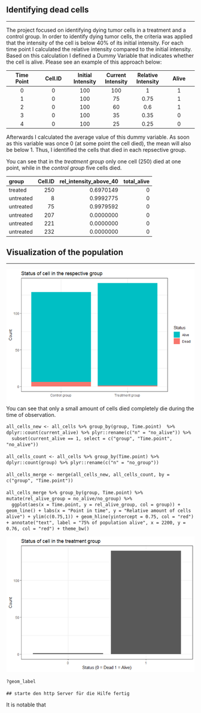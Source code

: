 ## **Identifying dead cells**

------------------------------------------------------------------------

The project focused on identifying dying tumor cells in a treatment and
a control group. In order to identify dying tumor cells, the criteria
was applied that the intensity of the cell is below 40% of its initial
intensity. For each time point I calculated the relative intensity
compared to the initial intensity. Based on this calculation I defined a
Dummy Variable that indicates whether the cell is alive. Please see an
example of this approach below:

<table style="width:100%;">
<colgroup>
<col style="width: 16%" />
<col style="width: 16%" />
<col style="width: 16%" />
<col style="width: 16%" />
<col style="width: 16%" />
<col style="width: 16%" />
</colgroup>
<thead>
<tr class="header">
<th style="text-align: center;">Time Point</th>
<th style="text-align: center;">Cell.ID</th>
<th style="text-align: center;">Initial Intensity</th>
<th style="text-align: center;">Current Intensity</th>
<th style="text-align: center;">Relative Intensity</th>
<th style="text-align: center;">Alive</th>
</tr>
</thead>
<tbody>
<tr class="odd">
<td style="text-align: center;">0</td>
<td style="text-align: center;">0</td>
<td style="text-align: center;">100</td>
<td style="text-align: center;">100</td>
<td style="text-align: center;">1</td>
<td style="text-align: center;">1</td>
</tr>
<tr class="even">
<td style="text-align: center;">1</td>
<td style="text-align: center;">0</td>
<td style="text-align: center;">100</td>
<td style="text-align: center;">75</td>
<td style="text-align: center;">0.75</td>
<td style="text-align: center;">1</td>
</tr>
<tr class="odd">
<td style="text-align: center;">2</td>
<td style="text-align: center;">0</td>
<td style="text-align: center;">100</td>
<td style="text-align: center;">60</td>
<td style="text-align: center;">0.6</td>
<td style="text-align: center;">1</td>
</tr>
<tr class="even">
<td style="text-align: center;">3</td>
<td style="text-align: center;">0</td>
<td style="text-align: center;">100</td>
<td style="text-align: center;">35</td>
<td style="text-align: center;">0.35</td>
<td style="text-align: center;">0</td>
</tr>
<tr class="odd">
<td style="text-align: center;">4</td>
<td style="text-align: center;">0</td>
<td style="text-align: center;">100</td>
<td style="text-align: center;">25</td>
<td style="text-align: center;">0.25</td>
<td style="text-align: center;">0</td>
</tr>
</tbody>
</table>

Afterwards I calculated the average value of this dummy variable. As
soon as this variable was once 0 (at some point the cell died), the mean
will also be below 1. Thus, I identified the cells that died in each
repsective group.

You can see that in the *treatment group* only one cell (250) died at
one point, while in the *control group* five cells died.

<table>
<thead>
<tr class="header">
<th style="text-align: left;">group</th>
<th style="text-align: right;">Cell.ID</th>
<th style="text-align: right;">rel_intensity_above_40</th>
<th style="text-align: right;">total_alive</th>
</tr>
</thead>
<tbody>
<tr class="odd">
<td style="text-align: left;">treated</td>
<td style="text-align: right;">250</td>
<td style="text-align: right;">0.6970149</td>
<td style="text-align: right;">0</td>
</tr>
<tr class="even">
<td style="text-align: left;">untreated</td>
<td style="text-align: right;">8</td>
<td style="text-align: right;">0.9992775</td>
<td style="text-align: right;">0</td>
</tr>
<tr class="odd">
<td style="text-align: left;">untreated</td>
<td style="text-align: right;">75</td>
<td style="text-align: right;">0.9979592</td>
<td style="text-align: right;">0</td>
</tr>
<tr class="even">
<td style="text-align: left;">untreated</td>
<td style="text-align: right;">207</td>
<td style="text-align: right;">0.0000000</td>
<td style="text-align: right;">0</td>
</tr>
<tr class="odd">
<td style="text-align: left;">untreated</td>
<td style="text-align: right;">221</td>
<td style="text-align: right;">0.0000000</td>
<td style="text-align: right;">0</td>
</tr>
<tr class="even">
<td style="text-align: left;">untreated</td>
<td style="text-align: right;">232</td>
<td style="text-align: right;">0.0000000</td>
<td style="text-align: right;">0</td>
</tr>
</tbody>
</table>

## **Visualization of the population**

------------------------------------------------------------------------

![](winterstetter_solution_files/figure-markdown_strict/unnamed-chunk-3-1.png)
You can see that only a small amount of cells died completely die during
the time of observation.

    all_cells_new <- all_cells %>% group_by(group, Time.point)  %>% dplyr::count(current_alive) %>% plyr::rename(c("n" = "no_alive")) %>%
      subset(current_alive == 1, select = c("group", "Time.point", "no_alive"))

    all_cells_count <- all_cells %>% group_by(Time.point) %>% dplyr::count(group) %>% plyr::rename(c("n" = "no_group"))

    all_cells_merge <- merge(all_cells_new, all_cells_count, by = c("group", "Time.point"))

    all_cells_merge %>% group_by(group, Time.point) %>% mutate(rel_alive_group = no_alive/no_group) %>%
      ggplot(aes(x = Time.point, y = rel_alive_group, col = group)) + geom_line() + labs(x = "Point in time", y = "Relative amount of cells alive") + ylim(c(0.75,1)) + geom_hline(yintercept = 0.75, col = "red") + annotate("text", label = "75% of population alive", x = 2200, y = 0.76, col = "red") + theme_bw()

![](winterstetter_solution_files/figure-markdown_strict/unnamed-chunk-4-1.png)

    ?geom_label

    ## starte den http Server für die Hilfe fertig

It is notable that
